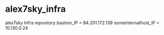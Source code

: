 # alex7sky_infra
alex7sky Infra repository
bastion_IP = 84.201.172.139
someinternalhost_IP = 10.130.0.24
